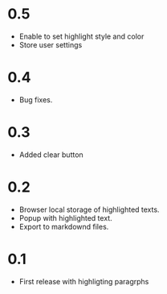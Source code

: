 # 0.5

* Enable to set highlight style and color
* Store user settings

# 0.4

* Bug fixes.

# 0.3

* Added clear button

# 0.2

* Browser local storage of highlighted texts.
* Popup with highlighted text.
* Export to markdownd files.

# 0.1

* First release with highligting paragrphs